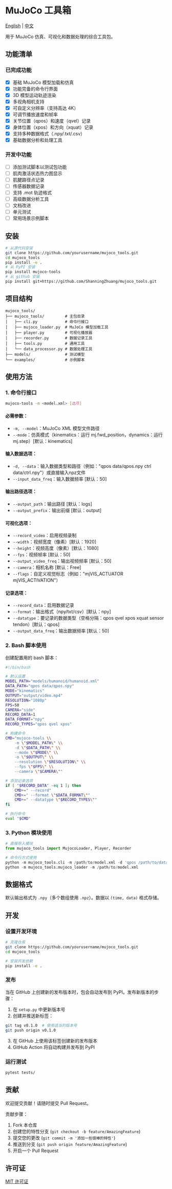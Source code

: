 # MuJoCo 工具箱

[English](README.md) | [中文](README_CN.md)

用于 MuJoCo 仿真、可视化和数据处理的综合工具包。

## 功能清单

### 已完成功能
- [x] 基础 MuJoCo 模型加载和仿真
- [x] 功能完备的命令行界面
- [x] 3D 模型运动轨迹渲染
- [x] 多视角相机支持
- [x] 可自定义分辨率（支持高达 4K）
- [x] 可调节播放速度和帧率
- [x] 关节位置（qpos）和速度（qvel）记录
- [x] 身体位置（xpos）和方向（xquat）记录
- [x] 支持多种数据格式（.npy/.txt/.csv）
- [x] 基础数据分析和处理工具

### 开发中功能
- [ ] 添加测试脚本以测试包功能
- [ ] 肌肉激活状态热力图显示
- [ ] 肌腱路径点记录
- [ ] 传感器数据记录
- [ ] 支持 .mot 轨迹格式
- [ ] 高级数据分析工具
- [ ] 文档改进
- [ ] 单元测试
- [ ] 常用场景示例脚本

## 安装

```bash
# 从源代码安装
git clone https://github.com/yourusername/mujoco_tools.git
cd mujoco_tools
pip install -e .
# 从 PyPI 安装
pip install mujoco-tools
# 从 github 安装
pip install git+https://github.com/ShanningZhuang/mujoco_tools.git
```

## 项目结构

```
mujoco_tools/
├── mujoco_tools/         # 主包目录
│   ├── cli.py            # 命令行接口
│   ├── mujoco_loader.py  # MuJoCo 模型加载工具
│   ├── player.py         # 可视化播放器
│   ├── recorder.py       # 数据记录工具
│   ├── tools.py          # 通用工具
│   └── data_processor.py # 数据处理工具
├── models/               # 测试模型
└── examples/             # 示例脚本
```

## 使用方法

### 1. 命令行接口

```bash
mujoco-tools -m <model.xml> [选项]
```

#### 必需参数：
- `-m, --model`：MuJoCo XML 模型文件路径
- `--mode`：仿真模式（kinematics：运行 mj.fwd_position，dynamics：运行 mj.step）[默认：kinematics]

#### 输入数据选项：
- `-d, --data`：输入数据类型和路径（例如："qpos data/qpos.npy ctrl data/ctrl.npy"）或直接输入npz文件
- `--input_data_freq`：输入数据频率 [默认：50]

#### 输出路径选项：
- `--output_path`：输出路径 [默认：logs]
- `--output_prefix`：输出前缀 [默认：output]

#### 可视化选项：
- `--record_video`：启用视频录制
- `--width`：视频宽度（像素）[默认：1920]
- `--height`：视频高度（像素）[默认：1080]
- `--fps`：视频帧率 [默认：50]
- `--output_video_freq`：输出视频频率 [默认：50]
- `--camera`：相机名称 [默认：Free]
- `--flags`：自定义视觉标志（例如："mjVIS_ACTUATOR mjVIS_ACTIVATION"）

#### 记录选项：
- `--record_data`：启用数据记录
- `--format`：输出格式（npy/txt/csv）[默认：npy]
- `--datatype`：要记录的数据类型（空格分隔：qpos qvel xpos xquat sensor tendon）[默认：qpos]
- `--output_data_freq`：输出数据频率 [默认：50]

### 2. Bash 脚本使用

创建配置用的 bash 脚本：

```bash
#!/bin/bash

# 默认设置
MODEL_PATH="models/humanoid/humanoid.xml"
DATA_PATH="qpos data/qpos.npy"
MODE="kinematics"
OUTPUT="output/video.mp4"
RESOLUTION="1080p"
FPS=50
CAMERA="side"
RECORD_DATA=1
DATA_FORMAT="npy"
RECORD_TYPES="qpos qvel xpos"

# 构建命令
CMD="mujoco-tools \\
    -m \"$MODEL_PATH\" \\
    -d \"$DATA_PATH\" \\
    --mode \"$MODE\" \\
    -o \"$OUTPUT\" \\
    --resolution \"$RESOLUTION\" \\
    --fps \"$FPS\" \\
    --camera \"$CAMERA\""

# 添加记录选项
if [ "$RECORD_DATA" -eq 1 ]; then
    CMD+=" --record"
    CMD+=" --format \"$DATA_FORMAT\""
    CMD+=" --datatype \"$RECORD_TYPES\""
fi

# 执行命令
eval "$CMD"
```

### 3. Python 模块使用

```python
# 直接导入模块
from mujoco_tools import MujocoLoader, Player, Recorder

# 命令行方式使用
python -m mujoco_tools.cli -m /path/to/model.xml -d 'qpos /path/to/data.npy'
python -m mujoco_tools.mujoco_loader -m /path/to/model.xml
```

## 数据格式

默认输出格式为 `.npy`（多个数组使用 `.npz`）。数据以 `(time, data)` 格式存储。

## 开发

### 设置开发环境
```bash
# 克隆仓库
git clone https://github.com/yourusername/mujoco_tools.git
cd mujoco_tools

# 安装开发依赖
pip install -e .
```

### 发布
当在 GitHub 上创建新的发布版本时，包会自动发布到 PyPI。发布新版本的步骤：

1. 在 `setup.py` 中更新版本号
2. 创建并推送新标签：
```bash
git tag v0.1.0  # 使用适当的版本号
git push origin v0.1.0
```
3. 在 GitHub 上使用该标签创建新的发布版本
4. GitHub Action 将自动构建并发布到 PyPI

### 运行测试
```bash
pytest tests/
```

## 贡献

欢迎提交贡献！请随时提交 Pull Request。

贡献步骤：
1. Fork 本仓库
2. 创建您的特性分支 (`git checkout -b feature/AmazingFeature`)
3. 提交您的更改 (`git commit -m '添加一些很棒的特性'`)
4. 推送到分支 (`git push origin feature/AmazingFeature`)
5. 开启一个 Pull Request

## 许可证

[MIT 许可证](LICENSE) 